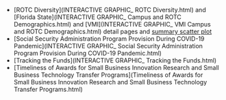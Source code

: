 - [ROTC Diversity](INTERACTIVE GRAPHIC_ ROTC Diversity.html) and [Florida State](INTERACTIVE GRAPHIC_ Campus and ROTC Demographics.html) and  [VMI](INTERACTIVE GRAPHIC_ VMI Campus and ROTC Demographics.html) detail pages and [summary scatter plot](example_scatter_plotly.html)
- [Social Security Administration Program Provision During COVID-19 Pandemic](INTERACTIVE GRAPHIC_ Social Security Administration Program Provision During COVID-19 Pandemic.html)
- [Tracking the Funds](INTERACTIVE GRAPHIC_ Tracking the Funds.html)
- [Timeliness of Awards for Small Business Innovation Research and Small Business Technology Transfer Programs](Timeliness of Awards for Small Business Innovation Research and Small Business Technology Transfer Programs.html)

